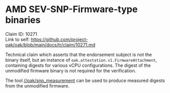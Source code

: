 # AMD SEV-SNP-Firmware-type binaries

Claim ID: 10271\
Link to self:
https://github.com/project-oak/oak/blob/main/docs/tr/claim/10271.md

Technical claim which asserts that the endorsement subject is not the binary
itself, but an instance of `oak.attestation.v1.FirmwareAttachment`, containing
digests for various vCPU configurations. The digest of the unmodified firmware
binary is not required for the verification.

The tool
[//oak/snp_measurement](https://github.com/project-oak/oak/tree/main/snp_measurement)
can be used to produce measured digests from the unmodified firmware.
